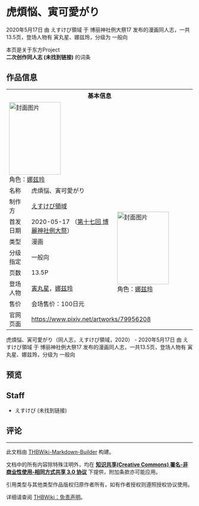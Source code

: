 # 虎煩悩、寅可愛がり

<!-- source html: G:\repos\THBWiki-Markdown-Builder\THBWikiMarkdown\Temp\main\c\c2\ns0%3A%E8%99%8E%E7%85%A9%E6%82%A9%E3%80%81%E5%AF%85%E5%8F%AF%E6%84%9B%E3%81%8C%E3%82%8A.html -->

2020年5月17日 由 えすけび領域 于 博丽神社例大祭17 发布的漫画同人志，一共13.5页，登场人物有 寅丸星、娜兹玲，分级为 一般向

本页是关于东方Project  
 **二次创作同人志 (未找到链接)** 的词条
## 作品信息

<table><tbody><tr><th colspan="3">基本信息</th></tr><tr><td class="cover-artwork-mobile" colspan="2"><a href="./文件-虎煩悩、寅可愛がり封面.png.md" class="image" title="封面图片"><img alt="封面图片" src="https://upload.thwiki.cc/thumb/a/ae/%E8%99%8E%E7%85%A9%E6%82%A9%E3%80%81%E5%AF%85%E5%8F%AF%E6%84%9B%E3%81%8C%E3%82%8A%E5%B0%81%E9%9D%A2.png/139px-%E8%99%8E%E7%85%A9%E6%82%A9%E3%80%81%E5%AF%85%E5%8F%AF%E6%84%9B%E3%81%8C%E3%82%8A%E5%B0%81%E9%9D%A2.png" decoding="async" loading="lazy" width="139" height="196" srcset="https://upload.thwiki.cc/thumb/a/ae/%E8%99%8E%E7%85%A9%E6%82%A9%E3%80%81%E5%AF%85%E5%8F%AF%E6%84%9B%E3%81%8C%E3%82%8A%E5%B0%81%E9%9D%A2.png/208px-%E8%99%8E%E7%85%A9%E6%82%A9%E3%80%81%E5%AF%85%E5%8F%AF%E6%84%9B%E3%81%8C%E3%82%8A%E5%B0%81%E9%9D%A2.png 1.5x, https://upload.thwiki.cc/thumb/a/ae/%E8%99%8E%E7%85%A9%E6%82%A9%E3%80%81%E5%AF%85%E5%8F%AF%E6%84%9B%E3%81%8C%E3%82%8A%E5%B0%81%E9%9D%A2.png/277px-%E8%99%8E%E7%85%A9%E6%82%A9%E3%80%81%E5%AF%85%E5%8F%AF%E6%84%9B%E3%81%8C%E3%82%8A%E5%B0%81%E9%9D%A2.png 2x" data-file-width="1075" data-file-height="1518"></a><div class="cover-char">角色：<a href="./娜兹玲.md" title="娜兹玲">娜兹玲</a></div></td>
</tr><tr><td class="label">名称</td><td colspan="2"> 虎煩悩、寅可愛がり </td></tr><tr><td class="label">制作方</td><td><a href="./えすけび領域.md" title="えすけび領域">えすけび領域</a></td><td class="cover-artwork" rowspan="7" style="min-width:196px;"><a href="./文件-虎煩悩、寅可愛がり封面.png.md" class="image" title="封面图片"><img alt="封面图片" src="https://upload.thwiki.cc/thumb/a/ae/%E8%99%8E%E7%85%A9%E6%82%A9%E3%80%81%E5%AF%85%E5%8F%AF%E6%84%9B%E3%81%8C%E3%82%8A%E5%B0%81%E9%9D%A2.png/139px-%E8%99%8E%E7%85%A9%E6%82%A9%E3%80%81%E5%AF%85%E5%8F%AF%E6%84%9B%E3%81%8C%E3%82%8A%E5%B0%81%E9%9D%A2.png" decoding="async" loading="lazy" width="139" height="196" srcset="https://upload.thwiki.cc/thumb/a/ae/%E8%99%8E%E7%85%A9%E6%82%A9%E3%80%81%E5%AF%85%E5%8F%AF%E6%84%9B%E3%81%8C%E3%82%8A%E5%B0%81%E9%9D%A2.png/208px-%E8%99%8E%E7%85%A9%E6%82%A9%E3%80%81%E5%AF%85%E5%8F%AF%E6%84%9B%E3%81%8C%E3%82%8A%E5%B0%81%E9%9D%A2.png 1.5x, https://upload.thwiki.cc/thumb/a/ae/%E8%99%8E%E7%85%A9%E6%82%A9%E3%80%81%E5%AF%85%E5%8F%AF%E6%84%9B%E3%81%8C%E3%82%8A%E5%B0%81%E9%9D%A2.png/277px-%E8%99%8E%E7%85%A9%E6%82%A9%E3%80%81%E5%AF%85%E5%8F%AF%E6%84%9B%E3%81%8C%E3%82%8A%E5%B0%81%E9%9D%A2.png 2x" data-file-width="1075" data-file-height="1518"></a><div class="cover-char">角色：<a href="./娜兹玲.md" title="娜兹玲">娜兹玲</a></div></td>
</tr><tr><td class="label">首发日期</td><td>2020-05-17&#160;（<a href="/展会作品列表?e=%E5%8D%9A%E4%B8%BD%E7%A5%9E%E7%A4%BE%E4%BE%8B%E5%A4%A7%E7%A5%AD%2317">第十七回 博麗神社例大祭</a>）</td></tr><tr><td class="label">类型</td><td>漫画</td></tr><tr><td class="label">分级指定</td><td>一般向</td></tr><tr><td class="label">页数</td><td>13.5P</td></tr><tr><td class="label">登场人物</td><td><a href="./寅丸星.md" title="寅丸星">寅丸星</a>，<a href="./娜兹玲.md" title="娜兹玲">娜兹玲</a></td></tr><tr><td class="label">售价</td><td>会场售价：100日元</td></tr>
<tr><td class="label">官网页面</td><td colspan="2"><a rel="nofollow" class="external free" href="https://www.pixiv.net/artworks/79956208">https://www.pixiv.net/artworks/79956208</a></td></tr></tbody></table>

虎煩悩、寅可愛がり（同人志，えすけび領域，2020） - 2020年5月17日 由 えすけび領域 于 博丽神社例大祭17 发布的漫画同人志，一共13.5页，登场人物有 寅丸星、娜兹玲，分级为 一般向
## 预览
## Staff
- えすけび (未找到链接)

## 评论




---

此文档由 [THBWiki-Markdown-Builder](https://github.com/Delsin-Yu/THBWiki-Markdown-Builder) 构建。

文档中的所有内容除特殊注明外，均在 [**知识共享(Creative Commons) 署名-非商业性使用-相同方式共享 3.0 协议**](https://creativecommons.org/licenses/by-sa/3.0/deed.zh-hans) 下提供，附加条款亦可能应用。

引用类型与其他类型作品版权归原作者所有，如有作者授权则遵照授权协议使用。

详细请查阅 [THBWiki：免责声明](https://thbwiki.cc/THBWiki:%E5%85%8D%E8%B4%A3%E5%A3%B0%E6%98%8E)。

